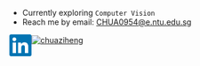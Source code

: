 - Currently exploring <code>Computer Vision</code> 
- Reach me by email: <CHUA0954@e.ntu.edu.sg> 
<a href="https://www.linkedin.com/in/chuaziheng/">
  <img align="left" alt="Chua Zi Heng | LinkedIn" height="40" width="40" src="https://raw.githubusercontent.com/chuaziheng/chuaziheng/master/logos/LinkedIn-Logo.png"/>
</a>
<a href="https://leetcode.com/chuaziheng98/" target="blank"><img align="center" src="https://upload.wikimedia.org/wikipedia/commons/1/19/LeetCode_logo_black.png" alt="chuaziheng" height="40" width="40" /></a>

<br />
<br />


